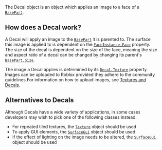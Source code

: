 The Decal object is an object which applies an image to a face of a
[`BasePart`](https://create.roblox.com/docs/reference/engine/classes/BasePart).
## How does a Decal work?

A Decal will apply an image to the [`BasePart`](https://create.roblox.com/docs/reference/engine/classes/BasePart) it is parented to. The
surface this image is applied to is dependent on the [`FaceInstance.Face`](https://create.roblox.com/docs/reference/engine/classes/FaceInstance#Face)
property. The size of the decal is dependent on the size of the face, meaning
the size and aspect ratio of a decal can be changed by changing its parent's
[`BasePart.Size`](https://create.roblox.com/docs/reference/engine/classes/BasePart#Size).

The image a Decal applies is determined by its [`Decal.Texture`](https://create.roblox.com/docs/reference/engine/classes/Decal#Texture) property.
Images can be uploaded to Roblox provided they adhere to the community
guidelines.For information on how to upload images, see
[Textures and Decals](https://create.roblox.com/docs/parts/textures-decals).
## Alternatives to Decals

Although Decals have a wide variety of applications, in some cases developers
may wish to pick one of the following classes instead.

- For repeated tiled textures, the [`Texture`](https://create.roblox.com/docs/reference/engine/classes/Texture) object should be used
- To apply GUI elements, the [`SurfaceGui`](https://create.roblox.com/docs/reference/engine/classes/SurfaceGui) object should be used
- If the effect of lighting on the image needs to be altered, the
[`SurfaceGui`](https://create.roblox.com/docs/reference/engine/classes/SurfaceGui) object should be used